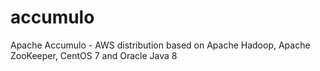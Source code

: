 # accumulo
Apache Accumulo - AWS distribution based on Apache Hadoop, Apache ZooKeeper, CentOS 7 and Oracle Java 8
